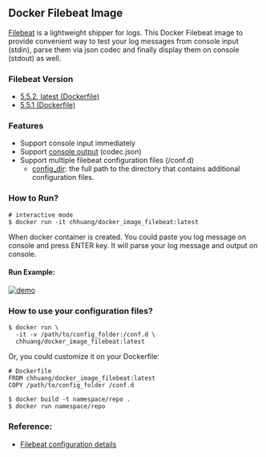 ## Docker Filebeat Image

[Filebeat](https://www.elastic.co/products/beats/filebeat) is a lightweight shipper for logs. This Docker Filebeat image to provide convenient way to test your log messages from console input (stdin), parse them via json codec and finally display them on console (stdout) as well.

### Filebeat Version
* [5.5.2, latest (Dockerfile)](https://github.com/chhuang0123/docker_image_filebeat/blob/master/5.5.1/Dockerfile)
* [5.5.1 (Dockerfile)](https://github.com/chhuang0123/docker_image_filebeat/blob/master/5.5.1/Dockerfile)

### Features
* Support console input immediately
* Support [console output](https://www.elastic.co/guide/en/beats/filebeat/current/console-output.html) (codec.json)
* Support multiple filebeat configuration files (/conf.d)
    * [config_dir](https://www.elastic.co/guide/en/beats/filebeat/current/configuration-global-options.html): the full path to the directory that contains additional configuration files.

### How to Run?

```
# interactive mode
$ docker run -it chhuang/docker_image_filebeat:latest

```

When docker container is created. You could paste you log message on console and press ENTER key. It will parse your log message and output on console.

#### Run Example:
[![demo](https://asciinema.org/a/pcRpowA31CN4TgjFVBZiVPMvG.png)](https://asciinema.org/a/pcRpowA31CN4TgjFVBZiVPMvG?autoplay=1)

### How to use your configuration files?

```
$ docker run \
  -it -v /path/to/config_folder:/conf.d \
  chhuang/docker_image_filebeat:latest
```

Or, you could customize it on your Dockerfile:

```
# Dockerfile
FROM chhuang/docker_image_filebeat:latest
COPY /path/to/config_folder /conf.d

$ docker build -t namespace/repo .
$ docker run namespace/repo

```


### Reference:
* [Filebeat configuration details](https://www.elastic.co/guide/en/beats/filebeat/current/filebeat-configuration-details.html)

